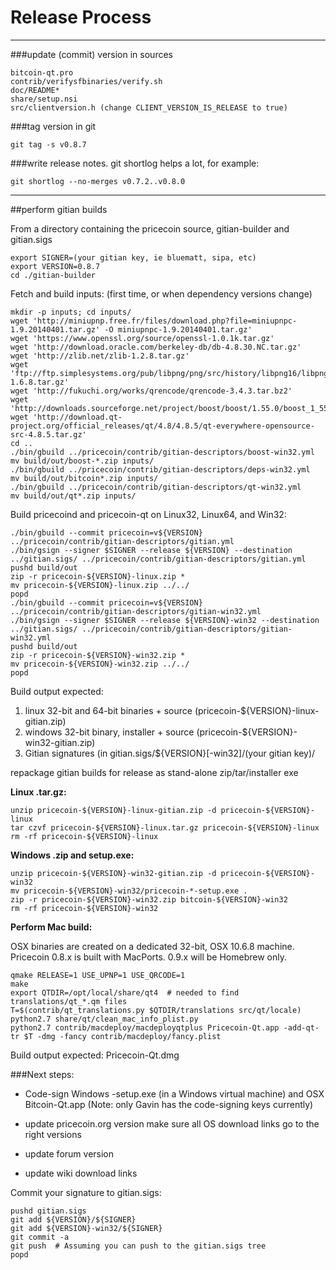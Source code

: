 Release Process
====================

* * *

###update (commit) version in sources


	bitcoin-qt.pro
	contrib/verifysfbinaries/verify.sh
	doc/README*
	share/setup.nsi
	src/clientversion.h (change CLIENT_VERSION_IS_RELEASE to true)

###tag version in git

	git tag -s v0.8.7

###write release notes. git shortlog helps a lot, for example:

	git shortlog --no-merges v0.7.2..v0.8.0

* * *

##perform gitian builds

 From a directory containing the pricecoin source, gitian-builder and gitian.sigs
  
	export SIGNER=(your gitian key, ie bluematt, sipa, etc)
	export VERSION=0.8.7
	cd ./gitian-builder

 Fetch and build inputs: (first time, or when dependency versions change)

	mkdir -p inputs; cd inputs/
	wget 'http://miniupnp.free.fr/files/download.php?file=miniupnpc-1.9.20140401.tar.gz' -O miniupnpc-1.9.20140401.tar.gz'
	wget 'https://www.openssl.org/source/openssl-1.0.1k.tar.gz'
	wget 'http://download.oracle.com/berkeley-db/db-4.8.30.NC.tar.gz'
	wget 'http://zlib.net/zlib-1.2.8.tar.gz'
	wget 'ftp://ftp.simplesystems.org/pub/libpng/png/src/history/libpng16/libpng-1.6.8.tar.gz'
	wget 'http://fukuchi.org/works/qrencode/qrencode-3.4.3.tar.bz2'
	wget 'http://downloads.sourceforge.net/project/boost/boost/1.55.0/boost_1_55_0.tar.bz2'
	wget 'http://download.qt-project.org/official_releases/qt/4.8/4.8.5/qt-everywhere-opensource-src-4.8.5.tar.gz'
	cd ..
	./bin/gbuild ../pricecoin/contrib/gitian-descriptors/boost-win32.yml
	mv build/out/boost-*.zip inputs/
	./bin/gbuild ../pricecoin/contrib/gitian-descriptors/deps-win32.yml
	mv build/out/bitcoin*.zip inputs/
	./bin/gbuild ../pricecoin/contrib/gitian-descriptors/qt-win32.yml
	mv build/out/qt*.zip inputs/

 Build pricecoind and pricecoin-qt on Linux32, Linux64, and Win32:
  
	./bin/gbuild --commit pricecoin=v${VERSION} ../pricecoin/contrib/gitian-descriptors/gitian.yml
	./bin/gsign --signer $SIGNER --release ${VERSION} --destination ../gitian.sigs/ ../pricecoin/contrib/gitian-descriptors/gitian.yml
	pushd build/out
	zip -r pricecoin-${VERSION}-linux.zip *
	mv pricecoin-${VERSION}-linux.zip ../../
	popd
	./bin/gbuild --commit pricecoin=v${VERSION} ../pricecoin/contrib/gitian-descriptors/gitian-win32.yml
	./bin/gsign --signer $SIGNER --release ${VERSION}-win32 --destination ../gitian.sigs/ ../pricecoin/contrib/gitian-descriptors/gitian-win32.yml
	pushd build/out
	zip -r pricecoin-${VERSION}-win32.zip *
	mv pricecoin-${VERSION}-win32.zip ../../
	popd

  Build output expected:

  1. linux 32-bit and 64-bit binaries + source (pricecoin-${VERSION}-linux-gitian.zip)
  2. windows 32-bit binary, installer + source (pricecoin-${VERSION}-win32-gitian.zip)
  3. Gitian signatures (in gitian.sigs/${VERSION}[-win32]/(your gitian key)/

repackage gitian builds for release as stand-alone zip/tar/installer exe

**Linux .tar.gz:**

	unzip pricecoin-${VERSION}-linux-gitian.zip -d pricecoin-${VERSION}-linux
	tar czvf pricecoin-${VERSION}-linux.tar.gz pricecoin-${VERSION}-linux
	rm -rf pricecoin-${VERSION}-linux

**Windows .zip and setup.exe:**

	unzip pricecoin-${VERSION}-win32-gitian.zip -d pricecoin-${VERSION}-win32
	mv pricecoin-${VERSION}-win32/pricecoin-*-setup.exe .
	zip -r pricecoin-${VERSION}-win32.zip bitcoin-${VERSION}-win32
	rm -rf pricecoin-${VERSION}-win32

**Perform Mac build:**

  OSX binaries are created on a dedicated 32-bit, OSX 10.6.8 machine.
  Pricecoin 0.8.x is built with MacPorts.  0.9.x will be Homebrew only.

	qmake RELEASE=1 USE_UPNP=1 USE_QRCODE=1
	make
	export QTDIR=/opt/local/share/qt4  # needed to find translations/qt_*.qm files
	T=$(contrib/qt_translations.py $QTDIR/translations src/qt/locale)
	python2.7 share/qt/clean_mac_info_plist.py
	python2.7 contrib/macdeploy/macdeployqtplus Pricecoin-Qt.app -add-qt-tr $T -dmg -fancy contrib/macdeploy/fancy.plist

 Build output expected: Pricecoin-Qt.dmg

###Next steps:

* Code-sign Windows -setup.exe (in a Windows virtual machine) and
  OSX Bitcoin-Qt.app (Note: only Gavin has the code-signing keys currently)

* update pricecoin.org version
  make sure all OS download links go to the right versions

* update forum version

* update wiki download links

Commit your signature to gitian.sigs:

	pushd gitian.sigs
	git add ${VERSION}/${SIGNER}
	git add ${VERSION}-win32/${SIGNER}
	git commit -a
	git push  # Assuming you can push to the gitian.sigs tree
	popd

